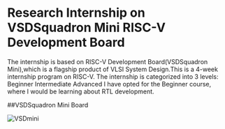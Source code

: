# Research Internship on VSDSquadron Mini RISC-V Development Board

The internship is based on RISC-V Development Board(VSDSquadron Mini),which is a flagship product of VLSI System Design.This is a 4-week internship program on RISC-V.
The internship is categorized into 3 levels: Beginner  Intermediate  Advanced
I have opted for the Beginner course, where I would be learning about RTL development.


##VSDSquadron Mini Board

![VSDmini](https://github.com/Naikmeg/VSDSquadron-RISCV/assets/72155259/062e965b-7abd-4845-b3a5-a8f8d0c1fcc8)


